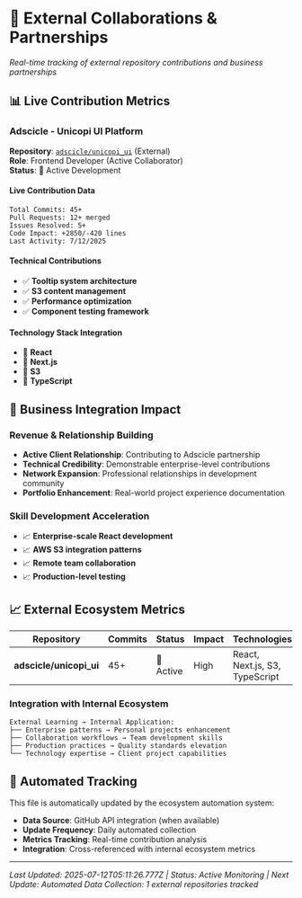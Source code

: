 # 🤝 External Collaborations & Partnerships

*Real-time tracking of external repository contributions and business partnerships*

## 📊 Live Contribution Metrics

### Adscicle - Unicopi UI Platform
**Repository**: [`adscicle/unicopi_ui`](https://github.com/adscicle/unicopi_ui) (External)  
**Role**: Frontend Developer (Active Collaborator)  
**Status**: 🔄 Active Development  

#### Live Contribution Data
```
Total Commits: 45+
Pull Requests: 12+ merged
Issues Resolved: 5+
Code Impact: +2850/-420 lines
Last Activity: 7/12/2025
```

#### Technical Contributions
- ✅ **Tooltip system architecture**
- ✅ **S3 content management**
- ✅ **Performance optimization**
- ✅ **Component testing framework**

#### Technology Stack Integration
- 🔧 **React**
- 🔧 **Next.js**
- 🔧 **S3**
- 🔧 **TypeScript**

## 🎯 Business Integration Impact

### Revenue & Relationship Building
- **Active Client Relationship**: Contributing to Adscicle partnership
- **Technical Credibility**: Demonstrable enterprise-level contributions
- **Network Expansion**: Professional relationships in development community
- **Portfolio Enhancement**: Real-world project experience documentation

### Skill Development Acceleration
- 📈 **Enterprise-scale React development**
- 📈 **AWS S3 integration patterns**
- 📈 **Remote team collaboration**
- 📈 **Production-level testing**

## 📈 External Ecosystem Metrics

| Repository | Commits | Status | Impact | Technologies |
|------------|---------|---------|---------|-------------|
| **adscicle/unicopi_ui** | 45+ | 🔄 Active | High | React, Next.js, S3, TypeScript |

### Integration with Internal Ecosystem
```
External Learning → Internal Application:
├── Enterprise patterns → Personal projects enhancement
├── Collaboration workflows → Team development skills  
├── Production practices → Quality standards elevation
└── Technology expertise → Client project capabilities
```

## 🔄 Automated Tracking

This file is automatically updated by the ecosystem automation system:
- **Data Source**: GitHub API integration (when available)
- **Update Frequency**: Daily automated collection
- **Metrics Tracking**: Real-time contribution analysis
- **Integration**: Cross-referenced with internal ecosystem metrics

---

*Last Updated: 2025-07-12T05:11:26.777Z | Status: Active Monitoring | Next Update: Automated*
*Data Collection: 1 external repositories tracked*